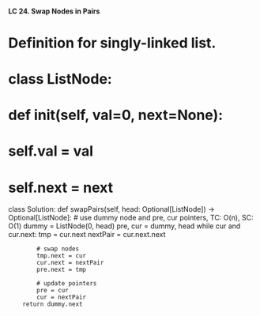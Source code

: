 #### LC 24. Swap Nodes in Pairs
# Definition for singly-linked list.
# class ListNode:
#     def __init__(self, val=0, next=None):
#         self.val = val
#         self.next = next
class Solution:
    def swapPairs(self, head: Optional[ListNode]) -> Optional[ListNode]:
        # use dummy node and pre, cur pointers, TC: O(n), SC: O(1)
        dummy = ListNode(0, head)
        pre, cur = dummy, head
        while cur and cur.next:
            tmp = cur.next
            nextPair = cur.next.next

            # swap nodes 
            tmp.next = cur
            cur.next = nextPair
            pre.next = tmp

            # update pointers
            pre = cur
            cur = nextPair
        return dummy.next